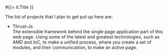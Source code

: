 ﻿#{{= it.Title }}

The list of projects that I plan to get put up here are:

*   Thrust-Js<br />
    The extensible framework behind the single page application part of this web page.  Using some of the latest and greatest technologies, such as AMD and IoC, to make a unified process, where you create a set of modules, and their communicaition, to make an active page.